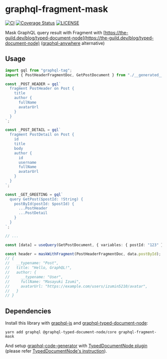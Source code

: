 # graphql-fragment-mask
[![CI](https://github.com/izumin5210/graphql-fragment-mask/actions/workflows/ci.yml/badge.svg)](https://github.com/izumin5210/graphql-fragment-mask/actions/workflows/ci.yml)
[![Coverage Status](https://coveralls.io/repos/github/izumin5210/graphql-fragment-mask/badge.svg?branch=main)](https://coveralls.io/github/izumin5210/graphql-fragment-mask?branch=main)
[![LICENSE](https://img.shields.io/github/license/izumin5210/graphql-fragment-mask)](./LICENSE)

Mask GraphQL query result with Fragment with [https://the-guild.dev/blog/typed-document-node](https://the-guild.dev/blog/typed-document-node) ([graphql-anywhere](https://www.npmjs.com/package/graphql-anywhere) alternative)

## Usage

```ts
import gql from "graphql-tag";
import { PostHeaderFragmentDoc, GetPostDocument } from "./__generated__/Post.generated";

const _POST_HEADER = gql`
  fragment PostHeader on Post {
    title
    author {
      fullName
      avatarUrl
    }
  }
`;

const _POST_DETAIL = gql`
  fragment PostDetail on Post {
    id
    title
    body
    author {
      id
      username
      fullName
      avatarUrl
    }
  }
`;

const _GET_GREETING = gql`
  query GetPost($postId: !String) {
    postById(postId: $postId) {
      ...PostHeader
      ...PostDetail
    }
  }
`;

// ...

const [data] = useQuery(GetPostDocument, { variables: { postId: "123" } });

const header = maskWithFragment(PostHeaderFragmentDoc, data.postById);
// {
//   __typename: "Post",
//   title: "Hello, GraphQL!",
//   author: {
//     __typename: "User",
//     fullName: "Masayuki Izumi",
//     avatarUrl: "https://example.com/users/izumin5210/avatar",
//   }
// }
```

## Dependencies

Install this library with [graphql-js](https://github.com/graphql/graphql-js/) and [graphql-typed-document-node](https://github.com/dotansimha/graphql-typed-document-node):

```
yarn add graphql @graphql-typed-document-node/core graphql-fragment-mask
```

And setup [graphql-code-generator](https://www.graphql-code-generator.com) with [TypedDocumentNode plugin](https://www.graphql-code-generator.com/docs/plugins/typed-document-node) (please refer [TypedDocumentNode's instruction](https://github.com/dotansimha/graphql-typed-document-node#how-to-use)).
